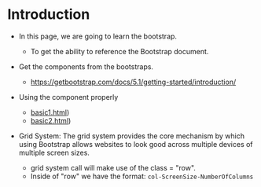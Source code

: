 # Introduction
- In this page, we are going to learn the bootstrap.
    - To get the ability to reference the Bootstrap document.

- Get the components from the bootstraps.
    - https://getbootstrap.com/docs/5.1/getting-started/introduction/

- Using the component properly
    - [basic1.html](basic1.html))
    - [basic2.html](basic2.html))

- Grid System: The grid system provides the core mechanism by which using Bootstrap allows websites to look good across multiple devices of multiple screen sizes.
    - grid system call will make use of the class = "row".
    - Inside of "row" we have the format: `col-ScreenSize-NumberOfColumns`
